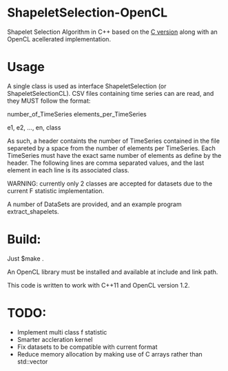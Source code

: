 # ShapeletSelection-OpenCL

 Shapelet Selection Algorithm in C++ based on the [C version](https://github.com/vctrop/shapelet_distance_hardware_accelerator) along with an OpenCL acellerated implementation.

# Usage
A single class is used as interface ShapeletSelection (or ShapeletSelectionCL).
CSV files containing time series can are read, and they MUST follow the format:

number_of_TimeSeries elements_per_TimeSeries

e1, e2, ..., en, class

As such, a header containts the number of TimeSeries contained in the file separeted by a space from the number of elements per TimeSeries. Each TimeSeries must have the exact same number of elements as define by the header.
The following lines are comma separated values, and the last element in each line is its associated class. 

WARNING: currently only 2 classes are accepted for datasets due to the current F statistic implementation. 

A number of DataSets are provided, and an example program extract_shapelets.

# Build:

Just $make . 

An OpenCL library must be installed and available at include and link path. 

This code is written to work with C++11 and OpenCL version 1.2.

# TODO:

* Implement multi class f statistic
* Smarter accleration kernel
* Fix datasets to be compatible with current format
* Reduce memory allocation by making use of C arrays rather than std::vector